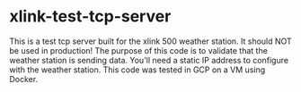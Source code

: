 # xlink-test-tcp-server
This is a test tcp server built for the xlink 500 weather station. It should NOT be used in production!
The purpose of this code is to validate that the weather station is sending data. You'll need a static IP address
to configure with the weather station. This code was tested in GCP on a VM using Docker.
